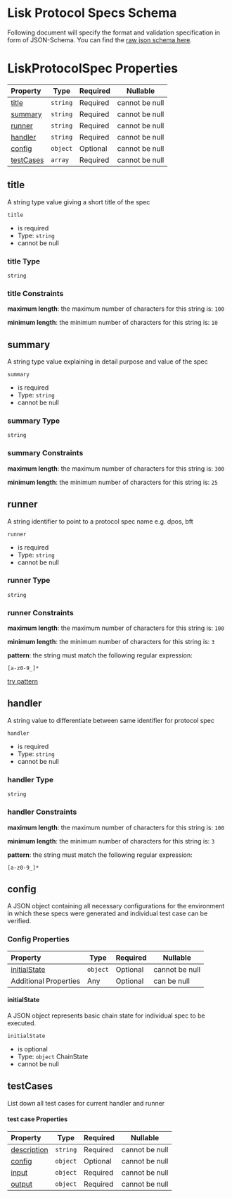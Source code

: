 # Lisk Protocol Specs Schema

Following document will specify the format and validation specification in form of JSON-Schema. You can find the [raw json schema here](./lisk_protocol_specs.schema.json).

# LiskProtocolSpec Properties

| Property                | Type     | Required | Nullable       |
| :---------------------- | -------- | -------- | -------------- |
| [title](#title)         | `string` | Required | cannot be null |
| [summary](#summary)     | `string` | Required | cannot be null |
| [runner](#runner)       | `string` | Required | cannot be null |
| [handler](#handler)     | `string` | Required | cannot be null |
| [config](#config)       | `object` | Optional | cannot be null |
| [testCases](#testCases) | `array`  | Required | cannot be null |

## title

A string type value giving a short title of the spec

`title`

- is required
- Type: `string`
- cannot be null

### title Type

`string`

### title Constraints

**maximum length**: the maximum number of characters for this string is: `100`

**minimum length**: the minimum number of characters for this string is: `10`

## summary

A string type value explaining in detail purpose and value of the spec

`summary`

- is required
- Type: `string`
- cannot be null

### summary Type

`string`

### summary Constraints

**maximum length**: the maximum number of characters for this string is: `300`

**minimum length**: the minimum number of characters for this string is: `25`

## runner

A string identifier to point to a protocol spec name e.g. dpos, bft

`runner`

- is required
- Type: `string`
- cannot be null

### runner Type

`string`

### runner Constraints

**maximum length**: the maximum number of characters for this string is: `100`

**minimum length**: the minimum number of characters for this string is: `3`

**pattern**: the string must match the following regular expression:

```regexp
[a-z0-9_]*
```

[try pattern](https://regexr.com/?expression=%5Ba-z0-9_%5D* 'try regular expression with regexr.com')

## handler

A string value to differentiate between same identifier for protocol spec

`handler`

- is required
- Type: `string`
- cannot be null

### handler Type

`string`

### handler Constraints

**maximum length**: the maximum number of characters for this string is: `100`

**minimum length**: the minimum number of characters for this string is: `3`

**pattern**: the string must match the following regular expression:

```regexp
[a-z0-9_]*
```

## config

A JSON object containing all necessary configurations for the environment in which these specs were generated and individual test case can be verified.

### Config Properties

| Property                      | Type     | Required | Nullable       |
| :---------------------------- | -------- | -------- | -------------- |
| [initialState](#initialState) | `object` | Optional | cannot be null |
| Additional Properties         | Any      | Optional | can be null    |

#### initialState

A JSON object represents basic chain state for individual spec to be executed.

`initialState`

- is optional
- Type: `object` ChainState
- cannot be null

## testCases

List down all test cases for current handler and runner

#### test case Properties

| Property                    | Type     | Required | Nullable       |
| :-------------------------- | -------- | -------- | -------------- |
| [description](#description) | `string` | Required | cannot be null |
| [config](#config)           | `object` | Optional | cannot be null |
| [input](#input)             | `object` | Required | cannot be null |
| [output](#output)           | `object` | Required | cannot be null |
